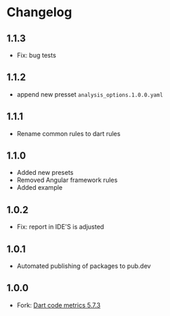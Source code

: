 # Changelog

## 1.1.3

- Fix: bug tests

## 1.1.2

- append new presset `analysis_options.1.0.0.yaml`

## 1.1.1

- Rename common rules to dart rules

## 1.1.0

- Added new presets
- Removed Angular framework rules
- Added example

## 1.0.2

- Fix: report in IDE'S is adjusted

## 1.0.1

- Automated publishing of packages to pub.dev

## 1.0.0

- Fork: [Dart code metrics 5.7.3](https://github.com/dart-code-checker/dart-code-metrics)
